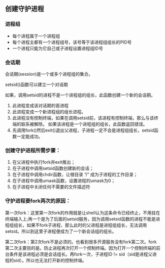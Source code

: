 

## 创建守护进程

### 进程组

* 每个进程属于一个进程组
* 每个进程主都有一个进程组号，该号等于该进程组组长的PID号
* 一个进程只能为它自己或子进程设置进程组ID号

### 会话期

会话期(session)是一个或多个进程组的集合。

setsid()函数可以建立一个对话期

如果，调用setsid的进程不是一个进程组的组长，此函数创建一个新的会话期。

1. 此进程变成该对话期的首进程
2. 此进程变成一个新进程组的组长进程。
3. 此进程没有控制终端，如果在调用setsid前，该进程有控制终端，那么与该终端的联系被解除。 如果该进程是一个进程组的组长，此函数返回错误。
4. 先调用fork()然后exit()退出父进程，子进程一定不会是进程组组长，setsid函数一定能成功。

### 创建守护进程所需步骤：

1. 在父进程中执行fork并exit推出；
2. 在子进程中调用setsid函数创建新的会话；
3. 在子进程中调用chdir函数，让根目录 ”/” 成为子进程的工作目录；
4. 在子进程中调用umask函数，设置进程的umask为0；
5. 在子进程中关闭任何不需要的文件描述符

### 守护进程要fork两次的原因：

第一次fork：这里第一次fork的作用就是让shell认为这条命令已经终止，不用挂在终端输入上;再一个是为了后面的setsid服务，因为调用setsid函数的进程不能是进程组组长，如果不fork子进程，那么此时的父进程是进程组组长，无法调用setsid。所以到这里子进程便成为了一个新会话组的组长。

第二次fork：第2次fork不是必须的。也看到很多开源服务没有fork第二次。fork第二次主要目的是。防止进程再次打开一个控制终端。因为打开一个控制终端的前台条件是该进程必须是会话组长。再fork一次，子进程ID != sid（sid是进程父进程的sid）。所以也无法打开新的控制终端。

